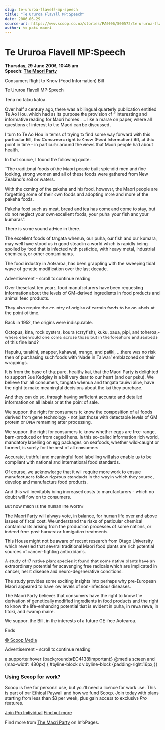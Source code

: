 ```yaml
---
slug: te-ururoa-flavell-mp-speech
title: "Te Ururoa Flavell MP:Speech"
date: 2006-06-29
source-url: https://www.scoop.co.nz/stories/PA0606/S00572/te-ururoa-flavell-mpspeech.htm
author: te-pati-maori
---
```

Te Ururoa Flavell MP:Speech
===========================

**Thursday, 29 June 2006, 10:45 am**  
**Speech: [The Maori Party](https://info.scoop.co.nz/The_Maori_Party)**

Consumers Right to Know (Food Information) Bill

Te Ururoa Flavell MP:Speech

Tena no tatou katoa.

Over half a century ago, there was a bilingual quarterly publication entitled Te Ao Hou, which had as its purpose the provision of “'interesting and informative reading for Maori homes ….. like a marae on paper, where all questions of interest to the Maori can be discussed'.

I turn to Te Ao Hou in terms of trying to find some way forward with this particular Bill, the Consumers right to Know (Food Information) Bill, at this point in time - in particular around the views that Maori people had about health.

In that source, I found the following quote:

“The traditional foods of the Maori people built splendid men and fine looking, strong women and all of these foods were gathered from New Zealand's soil or waters.

With the coming of the pakeha and his food, however, the Maori people are forgetting some of their own foods and adopting more and more of the pakeha foods.

Pakeha food such as meat, bread and tea has come and come to stay, but do not neglect your own excellent foods, your puha, your fish and your kumaras”.

There is some sound advice in there.

The excellent foods of tangata whenua, our puha, our fish and our kumara, may well have stood us in good stead in a world which is rapidly being spoiled by food that is infected with pesticide, with heavy metal, industrial chemicals, or other contaminants.

The food industry in Aotearoa, has been grappling with the sweeping tidal wave of genetic modification over the last decade.

Advertisement - scroll to continue reading





Over these last ten years, food manufacturers have been requesting information about the levels of GM-derived ingredients in food products and animal feed products.

They also require the country of origins of certain foods to be on labels at the point of time.

Back in 1952, the origins were indisputable.

Octopus, kina, rock oysters, koura (crayfish), kuku, paua, pipi, and toheroa,-where else would one come across those but in the foreshore and seabeds of this fine land?

Hapuku, tarakihi, snapper, kahawai, mango, and patiki, …there was no risk then of purchasing such foods with ‘Made in Taiwan’ emblazoned on their wrappings.

It is from the base of that pure, healthy kai, that the Maori Party is delighted to support Sue Kedgley in a bill very dear to our heart (and our puku). We believe that all consumers, tangata whenua and tangata tauiwi alike, have the right to make meaningful decisions about the kai they purchase.

And they can do so, through having sufficient accurate and detailed information on all labels or at the point of sale.

We support the right for consumers to know the composition of all foods derived from gene technology - not just those with detectable levels of GM protein or DNA remaining after processing.

We support the right for consumers to know whether eggs are free-range, barn-produced or from caged hens. In this so-called information rich world, mandatory labelling on egg packages, on seafoods, whether wild-caught or farmed, is surely for the best of all consumers.

Accurate, truthful and meaningful food labelling will also enable us to be compliant with national and international food standards.

Of course, we acknowledge that it will require more work to ensure manufacturers follow rigorous standards in the way in which they source, develop and manufacture food products.

And this will inevitably bring increased costs to manufacturers - which no doubt will flow on to consumers.

But how much is the human life worth?

The Maori Party will always vote, in balance, for human life over and above issues of fiscal cost. We understand the risks of particular chemical contaminants arising from the production processes of some nations, or indeed from post harvest or fumigation treatments.

This House might not be aware of recent research from Otago University which revealed that several traditional Maori food plants are rich potential sources of cancer-fighting antioxidants.

A study of 17 native plant species it found that some native plants have an extraordinary potential for scavenging free radicals which are implicated in cancer, heart disease and neuro-degenerative conditions.

The study provides some exciting insights into perhaps why pre-European Maori appeared to have low levels of non-infectious diseases.

The Maori Party believes that consumers have the right to know the derivation of genetically modified ingredients in food products and the right to know the life-enhancing potential that is evident in puha, in rewa rewa, in titoki, and swamp maire.

We support the Bill, in the interests of a future GE-free Aotearoa.

Ends

  

[© Scoop Media](http://www.scoop.co.nz/about/terms.html)  

Advertisement - scroll to continue reading



a.supporter:hover {background:#EC4438!important;} @media screen and (max-width: 480px) { #byline-block div.byline-block {padding-right:16px;}}

### Using Scoop for work?

Scoop is free for personal use, but you’ll need a licence for work use. This is part of our Ethical Paywall and how we fund Scoop. Join today with plans starting from less than $3 per week, plus gain access to exclusive _Pro_ features.  
  
[Join Pro Individual](https://pro.scoop.co.nz/Individual/?from=ProIn24) [Find out more](https://pro.scoop.co.nz/using-scoop-for-work/?from=ProIn24)

Find more from [The Maori Party](https://info.scoop.co.nz/The_Maori_Party) on InfoPages.